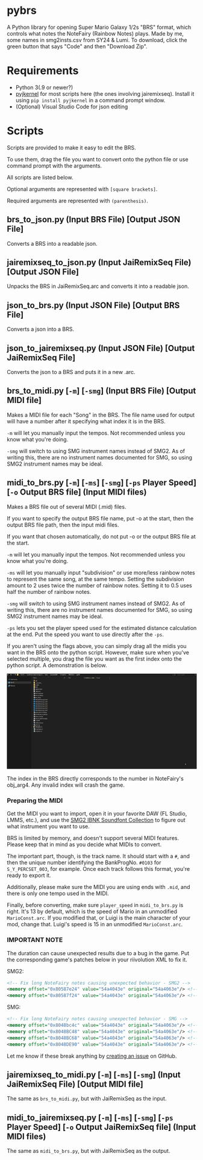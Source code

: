 # pybrs
A Python library for opening Super Mario Galaxy 1/2s "BRS" format, which controls what notes the NoteFairy (Rainbow Notes) plays. Made by me, some names in smg2insts.csv from SY24 & Lumi.
To download, click the green button that says "Code" and then "Download Zip". 
# Requirements
- Python 3(.9 or newer?)
- [pyjkernel](https://github.com/SunakazeKun/pyjkernel) for most scripts here (the ones involving jairemixseq). Install it using `pip install pyjkernel` in a command prompt window.
- (Optional) Visual Studio Code for json editing
# Scripts
Scripts are provided to make it easy to edit the BRS. 

To use them, drag the file you want to convert onto the python file or use command prompt with the arguments.

All scripts are listed below.

Optional arguments are represented with `[square brackets]`. 

Required arguments are represented with `(parenthesis)`.
## brs_to_json.py (Input BRS File) [Output JSON File]
Converts a BRS into a readable json.
## jairemixseq_to_json.py (Input JaiRemixSeq File) [Output JSON File]
Unpacks the BRS in JaiRemixSeq.arc and converts it into a readable json.

## json_to_brs.py (Input JSON File) [Output BRS File]
Converts a json into a BRS.
## json_to_jairemixseq.py (Input JSON File) [Output JaiRemixSeq File]
Converts the json to a BRS and puts it in a new .arc.

## brs_to_midi.py [`-m`] [`-smg`] (Input BRS File) [Output MIDI file]
Makes a MIDI file for each "Song" in the BRS. The file name used for output will have a number after it specifying what index it is in the BRS.

`-m` will let you manually input the tempos. Not recommended unless you know what you're doing.

`-smg` will switch to using SMG instrument names instead of SMG2. As of writing this, there are no instrument names documented for SMG, so using SMG2 instrument names may be ideal.

## midi_to_brs.py [`-m`] [`-ms`] [`-smg`] [`-ps` Player Speed] [`-o` Output BRS file] (Input MIDI files)
Makes a BRS file out of several MIDI (.mid) files.

If you want to specify the output BRS file name, put -o at the start, then the output BRS file path, then the input midi files.

If you want that chosen automatically, do not put -o or the output BRS file at the start. 

`-m` will let you manually input the tempos. Not recommended unless you know what you're doing.

`-ms` will let you manually input "subdivision" or use more/less rainbow notes to represent the same song, at the same tempo. Setting the subdivision amount to 2 uses twice the number of rainbow notes. Setting it to 0.5 uses half the number of rainbow notes. 

`-smg` will switch to using SMG instrument names instead of SMG2. As of writing this, there are no instrument names documented for SMG, so using SMG2 instrument names may be ideal.

`-ps` lets you set the player speed used for the estimated distance calculation at the end. Put the speed you want to use directly after the `-ps`.

If you aren't using the flags above, you can simply drag all the midis you want in the BRS onto the python script. However, make sure when you've selected multiple, you drag the file you want as the first index onto the python script.
A demonstration is below.

![Demonstration of the above](README_0.gif)

The index in the BRS directly corresponds to the number in NoteFairy's obj_arg4. Any invalid index will crash the game.

### Preparing the MIDI
Get the MIDI you want to import, open it in your favorite DAW (FL Studio, LMMS, etc.), and use the [SMG2 IBNK Soundfont Collection](https://mega.nz/file/od80zawY#84f9PZfn34_u00PGDpaOg80gNqpemgT_38THpMWQ8OU) to figure out what instrument you want to use.

BRS is limited by memory, and doesn't support several MIDI features. Please keep that in mind as you decide what MIDIs to convert.

The important part, though, is the track name. It should start with a `#`, and then the unique number identifying the BankProgNo. `#0103` for `S_Y_PERCSET_003`, for example. Once each track follows this format, you're ready to export it.

Additionally, please make sure the MIDI you are using ends with `.mid`, and there is only one tempo used in the MIDI.

Finally, before converting, make sure `player_speed` in `midi_to_brs.py` is right. It's 13 by default, which is the speed of Mario in an unmodified `MarioConst.arc`. If you modified that, or Luigi is the main character of your mod, change that. Luigi's speed is 15 in an unmodified `MarioConst.arc`.

### IMPORTANT NOTE
The duration can cause unexpected results due to a bug in the game. Put the corresponding game's patches below in your riivolution XML to fix it.

SMG2:
```xml
<!-- Fix long NoteFairy notes causing unexpected behavior - SMG2 -->
<memory offset="0x80587e24" value="54a4043e" original="54a4063e"/> <!-- E, J, P -->
<memory offset="0x80587f24" value="54a4043e" original="54a4063e"/> <!-- K, T -->
```
SMG:
```xml
<!-- Fix long NoteFairy notes causing unexpected behavior - SMG -->
<memory offset="0x8048bc4c" value="54a4043e" original="54a4063e"/> <!-- E -->
<memory offset="0x8048BC48" value="54a4043e" original="54a4063e"/> <!-- J -->
<memory offset="0x8048BC68" value="54a4043e" original="54a4063e"/> <!-- P -->
<memory offset="0x8048DE90" value="54a4043e" original="54a4063e"/> <!-- K -->
```
Let me know if these break anything by [creating an issue](https://github.com/AwesomeTMC/pyBRS/issues/new/choose) on GitHub.

## jairemixseq_to_midi.py [`-m`] [`-ms`] [`-smg`] (Input JaiRemixSeq File) [Output MIDI file]
The same as `brs_to_midi.py`, but with JaiRemixSeq as the input.

## midi_to_jairemixseq.py [`-m`] [`-ms`] [`-smg`] [`-ps` Player Speed] [`-o` Output JaiRemixSeq file] (Input MIDI files)
The same as `midi_to_brs.py`, but with JaiRemixSeq as the output.
